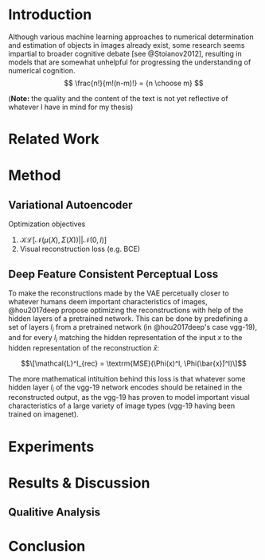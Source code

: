 # Introduction #

Although various machine learning approaches to numerical determination and estimation of objects in images already exist, some research seems impartial to broader cognitive debate [see @Stoianov2012], resulting in models that are somewhat unhelpful for progressing the understanding of numerical cognition.
$$
\frac{n!}{m!(n-m)!} = {n \choose m}
$$

(**Note:** the quality and the content of the text is not yet reflective of whatever I have in mind for my thesis)


# Related Work #

# Method #

## Variational Autoencoder ##

Optimization objectives
1. $\mathcal{KL}\lbrack\mathcal{N}(\mu(X), \Sigma(X)) \vert\vert \mathcal{N}(0, I)\rbrack$
2. Visual reconstruction loss (e.g. BCE)

## Deep Feature Consistent Perceptual Loss ##

To make the reconstructions made by the VAE percetually closer to whatever humans deem important characteristics of images, @hou2017deep propose optimizing the reconstructions with help of the hidden layers of a pretrained network. This can be done by predefining a set of layers $l_i$ from a pretrained network (in @hou2017deep's case vgg-19), and for every $l_i$ matching the hidden representation of the input $x$ to the hidden representation of the reconstruction $\bar{x}$:

$$\[\mathcal{L}^l_{rec} = \textrm{MSE}(\Phi(x)^l, \Phi(\bar{x}̄)^l)\]$$

The more mathematical intituition behind this loss is that whatever some hidden layer $l_i$ of the vgg-19 network encodes should be retained in the reconstructed output, as the vgg-19 has proven to model important visual characteristics of a large variety of image types (vgg-19 having been trained on imagenet).

# Experiments #

# Results & Discussion #

## Qualitive Analysis ##

# Conclusion #
